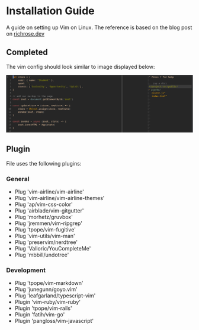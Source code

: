 # Installation Guide

A guide on setting up Vim on Linux.
The reference is based on the blog post on [richrose.dev](https://richrose.dev/posts/linux/vim/vim-setup/)

## Completed

The vim config should look similar to image displayed below:

![vim interface](https://github.com/rosera/machine-config/blob/main/images/vim-interface.png "Vim config")


## Plugin

File uses the following plugins:

### General

* Plug 'vim-airline/vim-airline'
* Plug 'vim-airline/vim-airline-themes'
* Plug 'ap/vim-css-color'
* Plug 'airblade/vim-gitgutter'
* Plug 'morhetz/gruvbox'
* Plug 'jremmen/vim-ripgrep'
* Plug 'tpope/vim-fugitive'
* Plug 'vim-utils/vim-man'
* Plug 'preservim/nerdtree'
* Plug 'Valloric/YouCompleteMe'
* Plug 'mbbill/undotree'

### Development 

* Plug 'tpope/vim-markdown'
* Plug 'junegunn/goyo.vim'
* Plug 'leafgarland/typescript-vim'
* Plugin 'vim-ruby/vim-ruby'
* Plugin 'tpope/vim-rails'
* Plugin 'fatih/vim-go'
* Plugin 'pangloss/vim-javascript'
